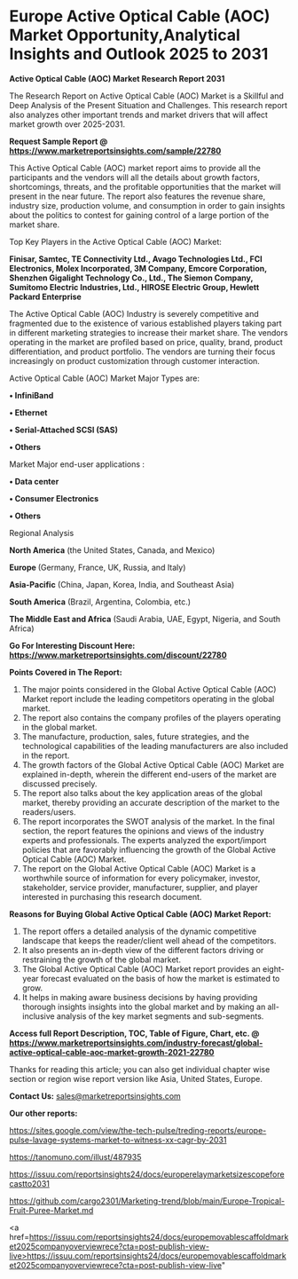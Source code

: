 # Europe Active Optical Cable (AOC) Market Opportunity,Analytical Insights and Outlook 2025 to 2031

<strong>Active Optical Cable (AOC) Market Research Report 2031</strong>

The Research Report on Active Optical Cable (AOC) Market is a Skillful and Deep Analysis of the Present Situation and Challenges. This research report also analyzes other important trends and market drivers that will affect market growth over 2025-2031.

<strong>Request Sample Report @ <a href=https://www.marketreportsinsights.com/sample/22780>https://www.marketreportsinsights.com/sample/22780</a></strong>

This Active Optical Cable (AOC) market report aims to provide all the participants and the vendors will all the details about growth factors, shortcomings, threats, and the profitable opportunities that the market will present in the near future. The report also features the revenue share, industry size, production volume, and consumption in order to gain insights about the politics to contest for gaining control of a large portion of the market share.

Top Key Players in the Active Optical Cable (AOC) Market:

<strong>Finisar, Samtec, TE Connectivity Ltd., Avago Technologies Ltd., FCI Electronics, Molex Incorporated, 3M Company, Emcore Corporation, Shenzhen Gigalight Technology Co., Ltd., The Siemon Company, Sumitomo Electric Industries, Ltd., HIROSE Electric Group, Hewlett Packard Enterprise</strong>

The Active Optical Cable (AOC) Industry is severely competitive and fragmented due to the existence of various established players taking part in different marketing strategies to increase their market share. The vendors operating in the market are profiled based on price, quality, brand, product differentiation, and product portfolio. The vendors are turning their focus increasingly on product customization through customer interaction.

Active Optical Cable (AOC) Market Major Types are:

<strong>• InfiniBand

• Ethernet

• Serial-Attached SCSI (SAS)

• Others</strong>

Market Major end-user applications :

<strong>• Data center

• Consumer Electronics

• Others</strong>

Regional Analysis

</u><strong><b>North America</b></strong> (the United States, Canada, and Mexico)

<strong><b>Europe </b></strong>(Germany, France, UK, Russia, and Italy)

<strong><b>Asia-Pacific</b></strong> (China, Japan, Korea, India, and Southeast Asia)

<strong><b>South America</b></strong> (Brazil, Argentina, Colombia, etc.)

<strong><b>The Middle East and Africa</b></strong> (Saudi Arabia, UAE, Egypt, Nigeria, and South Africa)

<strong>Go For Interesting Discount Here: <a href=https://www.marketreportsinsights.com/discount/22780>https://www.marketreportsinsights.com/discount/22780</a></strong>

<strong>Points Covered in The Report:</strong>
<ol>
  <li>The major points considered in the Global Active Optical Cable (AOC) Market report include the leading competitors operating in the global market.</li>
  <li>The report also contains the company profiles of the players operating in the global market.</li>
  <li>The manufacture, production, sales, future strategies, and the technological capabilities of the leading manufacturers are also included in the report.</li>
  <li>The growth factors of the Global Active Optical Cable (AOC) Market are explained in-depth, wherein the different end-users of the market are discussed precisely.</li>
  <li>The report also talks about the key application areas of the global market, thereby providing an accurate description of the market to the readers/users.</li>
  <li>The report incorporates the SWOT analysis of the market. In the final section, the report features the opinions and views of the industry experts and professionals. The experts analyzed the export/import policies that are favorably influencing the growth of the Global Active Optical Cable (AOC) Market.</li>
  <li>The report on the Global Active Optical Cable (AOC) Market is a worthwhile source of information for every policymaker, investor, stakeholder, service provider, manufacturer, supplier, and player interested in purchasing this research document.</li>
</ol>
<strong>Reasons for Buying Global Active Optical Cable (AOC) Market Report:</strong>

<ol>
  <li>The report offers a detailed analysis of the dynamic competitive landscape that keeps the reader/client well ahead of the competitors.</li>
  <li>It also presents an in-depth view of the different factors driving or restraining the growth of the global market.</li>
  <li>The Global Active Optical Cable (AOC) Market report provides an eight-year forecast evaluated on the basis of how the market is estimated to grow.</li>
  <li>It helps in making aware business decisions by having providing thorough insights insights into the global market and by making an all-inclusive analysis of the key market segments and sub-segments.</li>
</ol>
<strong>Access full Report Description, TOC, Table of Figure, Chart, etc. @ <a href=https://www.marketreportsinsights.com/industry-forecast/global-active-optical-cable-aoc-market-growth-2021-22780>https://www.marketreportsinsights.com/industry-forecast/global-active-optical-cable-aoc-market-growth-2021-22780</a></strong>


Thanks for reading this article; you can also get individual chapter wise section or region wise report version like Asia, United States, Europe.

<strong>Contact Us:</strong>
sales@marketreportsinsights.com

<strong>Our other reports:</strong>

<a href=https://sites.google.com/view/the-tech-pulse/treding-reports/europe-pulse-lavage-systems-market-to-witness-xx-cagr-by-2031>https://sites.google.com/view/the-tech-pulse/treding-reports/europe-pulse-lavage-systems-market-to-witness-xx-cagr-by-2031</a>

<a href=https://tanomuno.com/illust/487935>https://tanomuno.com/illust/487935</a>

<a href=https://issuu.com/reportsinsights24/docs/europerelaymarketsizescopeforecastto2031>https://issuu.com/reportsinsights24/docs/europerelaymarketsizescopeforecastto2031</a>

<a href=https://github.com/cargo2301/Marketing-trend/blob/main/Europe-Tropical-Fruit-Puree-Market.md>https://github.com/cargo2301/Marketing-trend/blob/main/Europe-Tropical-Fruit-Puree-Market.md</a>

<a href=https://issuu.com/reportsinsights24/docs/europemovablescaffoldmarket2025companyoverviewrece?cta=post-publish-view-live>https://issuu.com/reportsinsights24/docs/europemovablescaffoldmarket2025companyoverviewrece?cta=post-publish-view-live</a>"
